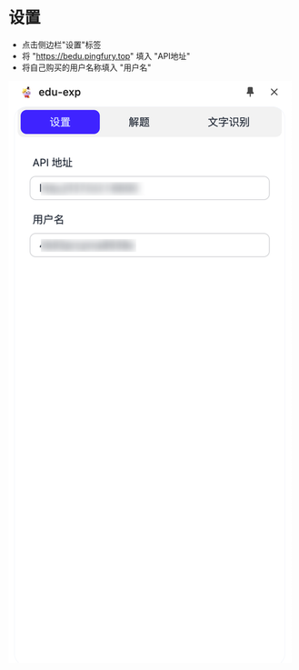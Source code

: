 # 设置

- 点击侧边栏"设置"标签
- 将 "https://bedu.pingfury.top" 填入 "API地址"
- 将自己购买的用户名称填入 "用户名"

![](../img/Snipaste_2025-01-12_19-18-49.png)
